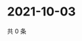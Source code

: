 # 2021-10-03

共 0 条

<!-- BEGIN -->
<!-- 最后更新时间 Sun Oct 03 2021 01:16:48 GMT+0800 (China Standard Time) -->

<!-- END -->
